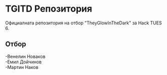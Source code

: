 # TGITD Репозитория
Официалната репозитория на отбор "TheyGlowInTheDark" за Hack TUES 6.

## Отбор
  -Венелин Новаков<br>
  -Емил Дойчинов<br>
  -Мартин Наков
